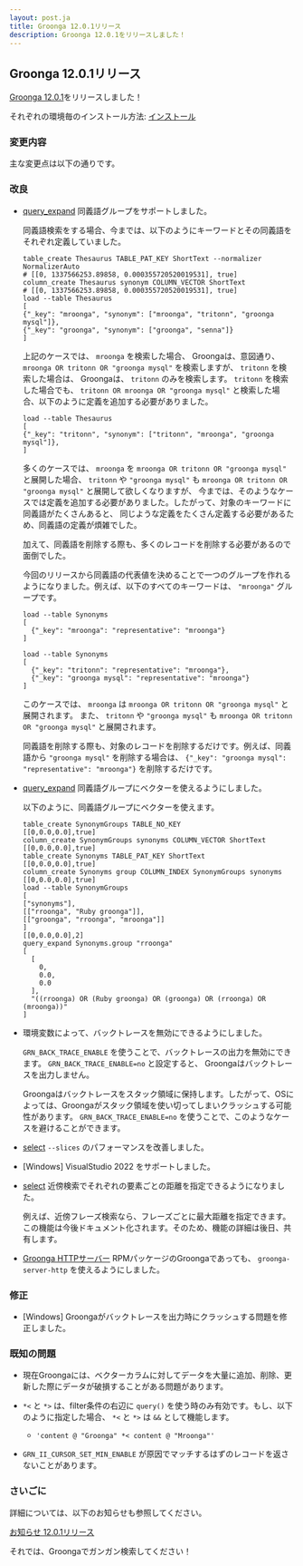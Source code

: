 ```yaml
---
layout: post.ja
title: Groonga 12.0.1リリース
description: Groonga 12.0.1をリリースしました！
---
```


## Groonga 12.0.1リリース

[Groonga 12.0.1](/ja/docs/news.html#release-12-0-1)をリリースしました！

それぞれの環境毎のインストール方法: [インストール](/ja/docs/install.html)

### 変更内容

主な変更点は以下の通りです。

### 改良

  * [query_expand](/ja/docs/reference/commands/query_expand.html) 同義語グループをサポートしました。

    同義語検索をする場合、今までは、以下のようにキーワードとその同義語をそれぞれ定義していました。

    ```
    table_create Thesaurus TABLE_PAT_KEY ShortText --normalizer NormalizerAuto
    # [[0, 1337566253.89858, 0.000355720520019531], true]
    column_create Thesaurus synonym COLUMN_VECTOR ShortText
    # [[0, 1337566253.89858, 0.000355720520019531], true]
    load --table Thesaurus
    [
    {"_key": "mroonga", "synonym": ["mroonga", "tritonn", "groonga mysql"]},
    {"_key": "groonga", "synonym": ["groonga", "senna"]}
    ]
    ```

    上記のケースでは、 ``mroonga`` を検索した場合、 Groongaは、意図通り、 ``mroonga OR tritonn OR "groonga mysql"`` を検索しますが、
    ``tritonn`` を検索した場合は、 Groongaは、 ``tritonn`` のみを検索します。 ``tritonn`` を検索した場合でも、 ``tritonn OR mroonga OR "groonga mysql"`` と検索した場合、以下のように定義を追加する必要がありました。

    ```
    load --table Thesaurus
    [
    {"_key": "tritonn", "synonym": ["tritonn", "mroonga", "groonga mysql"]},
    ]
    ```

    多くのケースでは、 ``mroonga`` を ``mroonga OR tritonn OR "groonga mysql"`` と展開した場合、
    ``tritonn`` や ``"groonga mysql"`` も ``mroonga OR tritonn OR "groonga mysql"`` と展開して欲しくなりますが、
    今までは、そのようなケースでは定義を追加する必要がありました。したがって、対象のキーワードに同義語がたくさんあると、
    同じような定義をたくさん定義する必要があるため、同義語の定義が煩雑でした。

    加えて、同義語を削除する際も、多くのレコードを削除する必要があるので面倒でした。

    今回のリリースから同義語の代表値を決めることで一つのグループを作れるようになりました。例えば、以下のすべてのキーワードは、 ``"mroonga"`` グループです。

    ```
    load --table Synonyms
    [
      {"_key": "mroonga": "representative": "mroonga"}
    ]

    load --table Synonyms
    [
      {"_key": "tritonn": "representative": "mroonga"},
      {"_key": "groonga mysql": "representative": "mroonga"}
    ]
    ```

    このケースでは、 ``mroonga`` は ``mroonga OR tritonn OR "groonga mysql"`` と展開されます。
    また、 ``tritonn`` や ``"groonga mysql"`` も ``mroonga OR tritonn OR "groonga mysql"`` と展開されます。

    同義語を削除する際も、対象のレコードを削除するだけです。例えば、同義語から ``"groonga mysql"`` を削除する場合は、
    ``{"_key": "groonga mysql": "representative": "mroonga"}`` を削除するだけです。

  * [query_expand](/ja/docs/reference/commands/query_expand.html) 同義語グループにベクターを使えるようにしました。

    以下のように、同義語グループにベクターを使えます。

    ```
    table_create SynonymGroups TABLE_NO_KEY
    [[0,0.0,0.0],true]
    column_create SynonymGroups synonyms COLUMN_VECTOR ShortText
    [[0,0.0,0.0],true]
    table_create Synonyms TABLE_PAT_KEY ShortText
    [[0,0.0,0.0],true]
    column_create Synonyms group COLUMN_INDEX SynonymGroups synonyms
    [[0,0.0,0.0],true]
    load --table SynonymGroups
    [
    ["synonyms"],
    [["rroonga", "Ruby groonga"]],
    [["groonga", "rroonga", "mroonga"]]
    ]
    [[0,0.0,0.0],2]
    query_expand Synonyms.group "rroonga"
    [
      [
        0,
        0.0,
        0.0
      ],
      "((rroonga) OR (Ruby groonga) OR (groonga) OR (rroonga) OR (mroonga))"
    ]
    ```

  * 環境変数によって、バックトレースを無効にできるようにしました。

    ``GRN_BACK_TRACE_ENABLE`` を使うことで、バックトレースの出力を無効にできます。 ``GRN_BACK_TRACE_ENABLE=no`` と設定すると、
    Groongaはバックトレースを出力しません。

    Groongaはバックトレースをスタック領域に保持します。したがって、OSによっては、Groongaがスタック領域を使い切ってしまいクラッシュする可能性があります。
    ``GRN_BACK_TRACE_ENABLE=no`` を使うことで、このようなケースを避けることができます。

  * [select](/ja/docs/reference/commands/select.html) ``--slices`` のパフォーマンスを改善しました。

  * [Windows] VisualStudio 2022 をサポートしました。

  * [select](/ja/docs/reference/commands/select.html) 近傍検索でそれぞれの要素ごとの距離を指定できるようになりました。

    例えば、近傍フレーズ検索なら、フレーズごとに最大距離を指定できます。この機能は今後ドキュメント化されます。そのため、機能の詳細は後日、共有します。

  * [Groonga HTTPサーバー](/ja/docs/reference/executables/groonga-server-http.html) RPMパッケージのGroongaであっても、 ``groonga-server-http`` を使えるようにしました。

### 修正

  * [Windows] Groongaがバックトレースを出力時にクラッシュする問題を修正しました。

### 既知の問題

  * 現在Groongaには、ベクターカラムに対してデータを大量に追加、削除、更新した際にデータが破損することがある問題があります。

  * ``*<`` と ``*>`` は、filter条件の右辺に ``query()`` を使う時のみ有効です。もし、以下のように指定した場合、 ``*<`` と ``*>`` は ``&&`` として機能します。

    * ``'content @ "Groonga" *< content @ "Mroonga"'``

  * ``GRN_II_CURSOR_SET_MIN_ENABLE`` が原因でマッチするはずのレコードを返さないことがあります。

### さいごに

詳細については、以下のお知らせも参照してください。

[お知らせ 12.0.1リリース](/ja/docs/news.html#release-12-0-1)

それでは、Groongaでガンガン検索してください！

